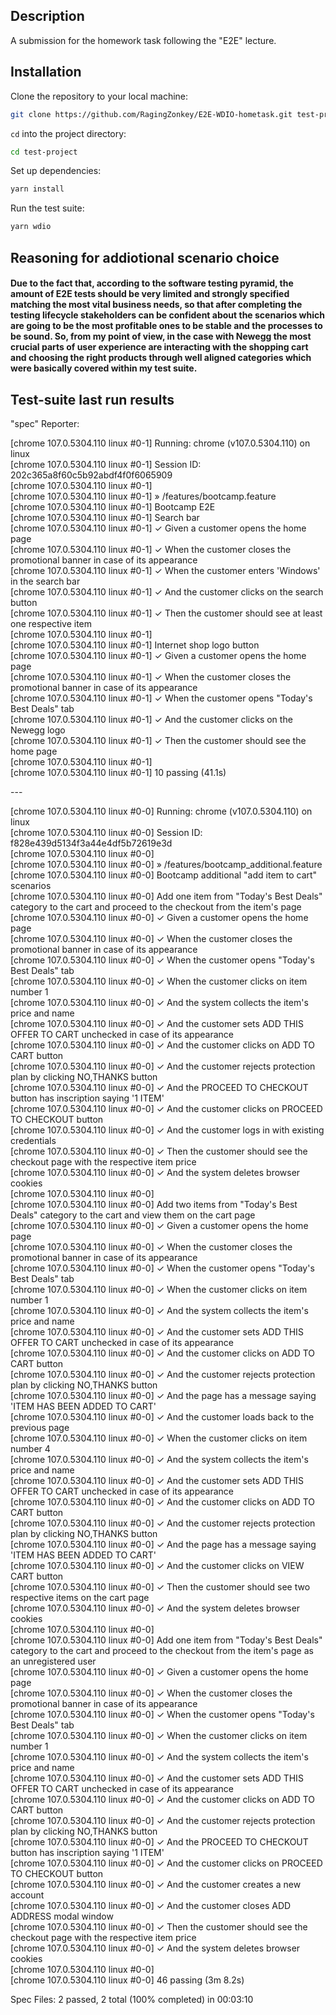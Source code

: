 ## Description

A submission for the homework task following the "E2E" lecture.

## Installation

Clone the repository to your local machine:

```bash
git clone https://github.com/RagingZonkey/E2E-WDIO-hometask.git test-project
```

`cd` into the project directory:

```bash
cd test-project
```

Set up dependencies:

```bash
yarn install
```

Run the test suite:

```bash
yarn wdio
```

## Reasoning for addiotional scenario choice

#### Due to the fact that, according to the software testing pyramid, the amount of E2E tests should be very limited and strongly specified matching the most vital business needs, so that after completing the testing lifecycle stakeholders can be confident about the scenarios which are going to be the most profitable ones to be stable and the processes to be sound. So, from my point of view, in the case with Newegg the most crucial parts of user experience are interacting with the shopping cart and choosing the right products through well aligned categories which were basically covered within my test suite.

## Test-suite last run results

"spec" Reporter:</br>

[chrome 107.0.5304.110 linux #0-1] Running: chrome (v107.0.5304.110) on linux</br>
[chrome 107.0.5304.110 linux #0-1] Session ID: 202c365a8f60c5b92abdf4f0f6065909</br>
[chrome 107.0.5304.110 linux #0-1]</br>
[chrome 107.0.5304.110 linux #0-1] » /features/bootcamp.feature</br>
[chrome 107.0.5304.110 linux #0-1] Bootcamp E2E</br>
[chrome 107.0.5304.110 linux #0-1] Search bar</br>
[chrome 107.0.5304.110 linux #0-1] ✓ Given a customer opens the home page</br>
[chrome 107.0.5304.110 linux #0-1] ✓ When the customer closes the promotional banner in case of its appearance</br>
[chrome 107.0.5304.110 linux #0-1] ✓ When the customer enters 'Windows' in the search bar</br>
[chrome 107.0.5304.110 linux #0-1] ✓ And the customer clicks on the search button</br>
[chrome 107.0.5304.110 linux #0-1] ✓ Then the customer should see at least one respective item</br>
[chrome 107.0.5304.110 linux #0-1]</br>
[chrome 107.0.5304.110 linux #0-1] Internet shop logo button</br>
[chrome 107.0.5304.110 linux #0-1] ✓ Given a customer opens the home page</br>
[chrome 107.0.5304.110 linux #0-1] ✓ When the customer closes the promotional banner in case of its appearance</br>
[chrome 107.0.5304.110 linux #0-1] ✓ When the customer opens "Today's Best Deals" tab</br>
[chrome 107.0.5304.110 linux #0-1] ✓ And the customer clicks on the Newegg logo</br>
[chrome 107.0.5304.110 linux #0-1] ✓ Then the customer should see the home page</br>
[chrome 107.0.5304.110 linux #0-1]</br>
[chrome 107.0.5304.110 linux #0-1] 10 passing (41.1s)</br>

---</br>

[chrome 107.0.5304.110 linux #0-0] Running: chrome (v107.0.5304.110) on linux</br>
[chrome 107.0.5304.110 linux #0-0] Session ID: f828e439d5134f3a44e4df5b72619e3d</br>
[chrome 107.0.5304.110 linux #0-0]</br>
[chrome 107.0.5304.110 linux #0-0] » /features/bootcamp_additional.feature</br>
[chrome 107.0.5304.110 linux #0-0] Bootcamp additional "add item to cart" scenarios</br>
[chrome 107.0.5304.110 linux #0-0] Add one item from "Today's Best Deals" category to the cart and proceed to the checkout from the item's page</br>
[chrome 107.0.5304.110 linux #0-0] ✓ Given a customer opens the home page</br>
[chrome 107.0.5304.110 linux #0-0] ✓ When the customer closes the promotional banner in case of its appearance</br>
[chrome 107.0.5304.110 linux #0-0] ✓ When the customer opens "Today's Best Deals" tab</br>
[chrome 107.0.5304.110 linux #0-0] ✓ When the customer clicks on item number 1</br>
[chrome 107.0.5304.110 linux #0-0] ✓ And the system collects the item's price and name</br>
[chrome 107.0.5304.110 linux #0-0] ✓ And the customer sets ADD THIS OFFER TO CART unchecked in case of its appearance</br>
[chrome 107.0.5304.110 linux #0-0] ✓ And the customer clicks on ADD TO CART button</br>
[chrome 107.0.5304.110 linux #0-0] ✓ And the customer rejects protection plan by clicking NO,THANKS button</br>
[chrome 107.0.5304.110 linux #0-0] ✓ And the PROCEED TO CHECKOUT button has inscription saying '1 ITEM'</br>
[chrome 107.0.5304.110 linux #0-0] ✓ And the customer clicks on PROCEED TO CHECKOUT button</br>
[chrome 107.0.5304.110 linux #0-0] ✓ And the customer logs in with existing credentials</br>
[chrome 107.0.5304.110 linux #0-0] ✓ Then the customer should see the checkout page with the respective item price</br>
[chrome 107.0.5304.110 linux #0-0] ✓ And the system deletes browser cookies</br>
[chrome 107.0.5304.110 linux #0-0]</br>
[chrome 107.0.5304.110 linux #0-0] Add two items from "Today's Best Deals" category to the cart and view them on the cart page</br>
[chrome 107.0.5304.110 linux #0-0] ✓ Given a customer opens the home page</br>
[chrome 107.0.5304.110 linux #0-0] ✓ When the customer closes the promotional banner in case of its appearance</br>
[chrome 107.0.5304.110 linux #0-0] ✓ When the customer opens "Today's Best Deals" tab</br>
[chrome 107.0.5304.110 linux #0-0] ✓ When the customer clicks on item number 1</br>
[chrome 107.0.5304.110 linux #0-0] ✓ And the system collects the item's price and name</br>
[chrome 107.0.5304.110 linux #0-0] ✓ And the customer sets ADD THIS OFFER TO CART unchecked in case of its appearance</br>
[chrome 107.0.5304.110 linux #0-0] ✓ And the customer clicks on ADD TO CART button</br>
[chrome 107.0.5304.110 linux #0-0] ✓ And the customer rejects protection plan by clicking NO,THANKS button</br>
[chrome 107.0.5304.110 linux #0-0] ✓ And the page has a message saying 'ITEM HAS BEEN ADDED TO CART'</br>
[chrome 107.0.5304.110 linux #0-0] ✓ And the customer loads back to the previous page</br>
[chrome 107.0.5304.110 linux #0-0] ✓ When the customer clicks on item number 4</br>
[chrome 107.0.5304.110 linux #0-0] ✓ And the system collects the item's price and name</br>
[chrome 107.0.5304.110 linux #0-0] ✓ And the customer sets ADD THIS OFFER TO CART unchecked in case of its appearance</br>
[chrome 107.0.5304.110 linux #0-0] ✓ And the customer clicks on ADD TO CART button</br>
[chrome 107.0.5304.110 linux #0-0] ✓ And the customer rejects protection plan by clicking NO,THANKS button</br>
[chrome 107.0.5304.110 linux #0-0] ✓ And the page has a message saying 'ITEM HAS BEEN ADDED TO CART'</br>
[chrome 107.0.5304.110 linux #0-0] ✓ And the customer clicks on VIEW CART button</br>
[chrome 107.0.5304.110 linux #0-0] ✓ Then the customer should see two respective items on the cart page</br>
[chrome 107.0.5304.110 linux #0-0] ✓ And the system deletes browser cookies</br>
[chrome 107.0.5304.110 linux #0-0]</br>
[chrome 107.0.5304.110 linux #0-0] Add one item from "Today's Best Deals" category to the cart and proceed to the checkout from the item's page as an unregistered user</br>
[chrome 107.0.5304.110 linux #0-0] ✓ Given a customer opens the home page</br>
[chrome 107.0.5304.110 linux #0-0] ✓ When the customer closes the promotional banner in case of its appearance</br>
[chrome 107.0.5304.110 linux #0-0] ✓ When the customer opens "Today's Best Deals" tab</br>
[chrome 107.0.5304.110 linux #0-0] ✓ When the customer clicks on item number 1</br>
[chrome 107.0.5304.110 linux #0-0] ✓ And the system collects the item's price and name</br>
[chrome 107.0.5304.110 linux #0-0] ✓ And the customer sets ADD THIS OFFER TO CART unchecked in case of its appearance</br>
[chrome 107.0.5304.110 linux #0-0] ✓ And the customer clicks on ADD TO CART button</br>
[chrome 107.0.5304.110 linux #0-0] ✓ And the customer rejects protection plan by clicking NO,THANKS button</br>
[chrome 107.0.5304.110 linux #0-0] ✓ And the PROCEED TO CHECKOUT button has inscription saying '1 ITEM'</br>
[chrome 107.0.5304.110 linux #0-0] ✓ And the customer clicks on PROCEED TO CHECKOUT button</br>
[chrome 107.0.5304.110 linux #0-0] ✓ And the customer creates a new account</br>
[chrome 107.0.5304.110 linux #0-0] ✓ And the customer closes ADD ADDRESS modal window</br>
[chrome 107.0.5304.110 linux #0-0] ✓ Then the customer should see the checkout page with the respective item price</br>
[chrome 107.0.5304.110 linux #0-0] ✓ And the system deletes browser cookies</br>
[chrome 107.0.5304.110 linux #0-0]</br>
[chrome 107.0.5304.110 linux #0-0] 46 passing (3m 8.2s)</br>

Spec Files: 2 passed, 2 total (100% completed) in 00:03:10
